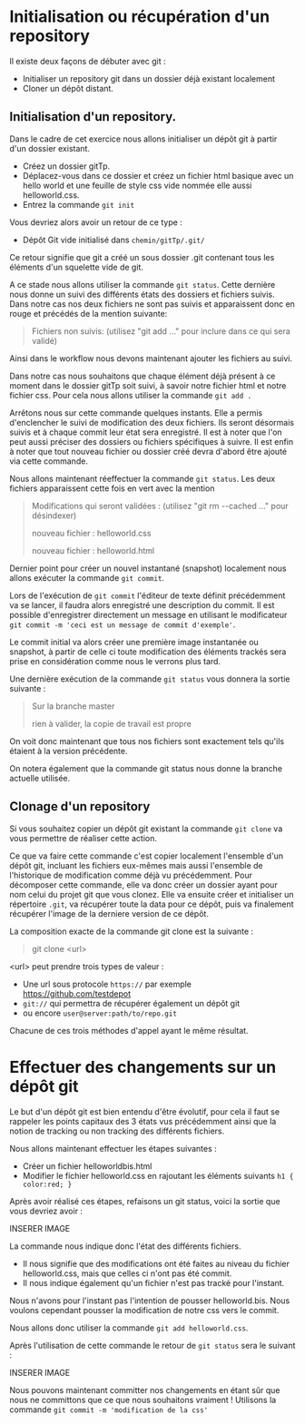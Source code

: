 # Initialisation ou récupération d'un repository

Il existe deux façons de débuter avec git : 

* Initialiser un repository git dans un dossier déjà existant localement
* Cloner un dépôt distant. 

## Initialisation d'un repository.

Dans le cadre de cet exercice nous allons initialiser un dépôt git à partir d'un dossier existant. 

* Créez un dossier gitTp.
* Déplacez-vous dans ce dossier et créez un fichier html basique avec un hello world et une feuille de style css vide nommée elle aussi helloworld.css. 
* Entrez la commande `git init` 

Vous devriez alors avoir un retour de ce type :

* Dépôt Git vide initialisé dans `chemin/gitTp/.git/`

Ce retour signifie que git a créé un sous dossier .git contenant tous les éléments d'un squelette vide de git. 

A ce stade nous allons utiliser la commande `git status`. Cette dernière nous donne un suivi des différents états des dossiers et fichiers suivis. Dans notre cas nos deux fichiers ne sont pas suivis et apparaissent donc en rouge et précédés de la mention suivante:

>Fichiers non suivis: (utilisez "git add <fichier>..." pour inclure dans ce qui sera validé)

Ainsi dans le workflow nous devons maintenant ajouter les fichiers au suivi.

Dans notre cas nous souhaitons que chaque élément déjà présent à ce moment dans le dossier gitTp soit suivi, à savoir notre fichier html et notre fichier css. Pour cela nous allons utiliser la commande `git add .`

Arrêtons nous sur cette commande quelques instants. Elle a permis d'enclencher le suivi de modification des deux fichiers. Ils seront désormais suivis et à chaque commit leur état sera enregistré. Il est à noter que l'on peut aussi préciser des dossiers ou fichiers spécifiques à suivre. Il est enfin à noter que tout nouveau fichier ou dossier créé devra d'abord être ajouté via cette commande. 

Nous allons maintenant réeffectuer la commande `git status`. Les deux fichiers apparaissent cette fois en vert avec la mention 

>Modifications qui seront validées : (utilisez "git rm --cached <fichier>..." pour désindexer)
>
> nouveau fichier : helloworld.css
>
> nouveau fichier : helloworld.html



Dernier point pour créer un nouvel instantané (snapshot) localement nous allons exécuter la commande `git commit`. 

Lors de l'exécution de `git commit` l'éditeur de texte définit précédemment va se lancer, il faudra alors enregistré une description du commit. Il est possible d'enregistrer directement un message en utilisant le modificateur `git commit -m 'ceci est un message de commit d'exemple'`.

Le commit initial va alors créer une première image instantanée ou snapshot, à partir de celle ci toute modification des éléments trackés sera prise en considération comme nous le verrons plus tard. 

Une dernière exécution de la commande `git status` vous donnera la sortie suivante :
>Sur la branche master
>
>rien à valider, la copie de travail est propre

On voit donc maintenant que tous nos fichiers sont exactement tels qu'ils étaient à la version précédente. 
  
On notera également que la commande git status nous donne la branche actuelle utilisée. 
 
## Clonage d'un repository
  
Si vous souhaitez copier un dépôt git existant la commande `git clone` va vous permettre de réaliser cette action. 

Ce que va faire cette commande c'est copier localement l'ensemble d'un dépôt git, incluant les fichiers eux-mêmes mais aussi l'ensemble de l'historique de modification comme déjà vu précédemment. Pour décomposer cette commande, elle va donc créer un dossier ayant pour nom celui du projet git que vous clonez. Elle va ensuite créer et initialiser un répertoire `.git`, va récupérer toute la data pour ce dépôt, puis va finalement récupérer l'image de la derniere version de ce dépôt. 

La composition exacte de la commande git clone est la suivante :

> git clone \<url\>

\<url\> peut prendre trois types de valeur : 
* Une url sous protocole `https://` par exemple https://github.com/testdepot
* `git://` qui permettra de récupérer également un dépôt git
* ou encore `user@server:path/to/repo.git`
  
Chacune de ces trois méthodes d'appel ayant le même résultat.

# Effectuer des changements sur un dépôt git
  
Le but d'un dépôt git est bien entendu d'être évolutif, pour cela il faut se rappeler les points capitaux des 3 états vus précédemment ainsi que la notion de tracking ou non tracking des différents fichiers.

Nous allons maintenant effectuer les étapes suivantes :
  
* Créer un fichier helloworldbis.html
* Modifier le fichier helloworld.css en rajoutant les éléments suivants `h1 {
	color:red;
}
`

Après avoir réalisé ces étapes, refaisons un git status, voici la sortie que vous devriez avoir :

INSERER IMAGE

La commande nous indique donc l'état des différents fichiers. 
	
* Il nous signifie que des modifications ont été faites au niveau du fichier helloworld.css, mais que celles ci n'ont pas été commit.
* Il nous indique également qu'un fichier n'est pas tracké pour l'instant. 

Nous n'avons pour l'instant pas l'intention de pousser helloworld.bis. Nous voulons cependant pousser la modification de notre css vers le commit.
	
Nous allons donc utiliser la commande `git add helloworld.css`.
	
Après l'utilisation de cette commande le retour de `git status` sera le suivant :

INSERER IMAGE

Nous pouvons maintenant committer nos changements en étant sûr que nous ne committons que ce que nous souhaitons vraiment ! Utilisons la commande `git commit -m 'modification de la css'`

  
